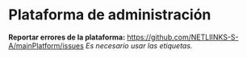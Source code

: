 # Plataforma de administración

**Reportar errores de la plataforma:**
https://github.com/NETLIINKS-S-A/mainPlatform/issues
_Es necesario usar las etiquetas._
